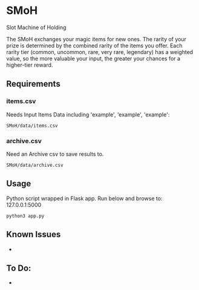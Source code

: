 # SMoH
Slot Machine of Holding

The SMoH exchanges your magic items for new ones.
The rarity of your prize is determined by the combined rarity of the items you offer. Each rarity tier (common, uncommon, rare, very rare, legendary) has a weighted value, so the more valuable your input, the greater your chances for a higher-tier reward.

## Requirements
### items.csv
Needs Input Items Data including 'example', 'example', 'example':
```shellsession
SMoH/data/items.csv
```

### archive.csv
Need an Archive csv to save results to.
```shellsession
SMoH/data/archive.csv
```

## Usage
Python script wrapped in Flask app. Run below and browse to: 127.0.0.1:5000
```shellsession
python3 app.py
```

## Known Issues
* 

## To Do:
* 
